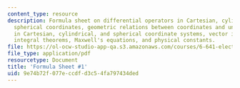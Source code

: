 ```yaml
---
content_type: resource
description: Formula sheet on differential operators in Cartesian, cylindrical, and
  spherical coordinates, geometric relations between coordinates and unit vectors
  in Cartesian, cylindrical, and spherical coordinate systems, vector identities,
  integral theorems, Maxwell's equations, and physical constants.
file: https://ol-ocw-studio-app-qa.s3.amazonaws.com/courses/6-641-electromagnetic-fields-forces-and-motion-spring-2009/9e74b72f077eccdfd3c54fa797434ded_MIT6_641s09_study01.pdf
file_type: application/pdf
resourcetype: Document
title: 'Formula Sheet #1'
uid: 9e74b72f-077e-ccdf-d3c5-4fa797434ded
---
```

